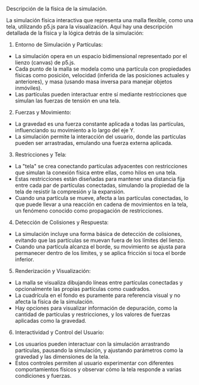 Descripción de la física de la simulación.

La simulación física interactiva que representa una malla flexible, como una tela, utilizando p5.js para
la visualización. Aquí hay una descripción detallada de la física y la lógica detrás de la simulación:

1. Entorno de Simulación y Partículas:
- La simulación opera en un espacio bidimensional representado por el lienzo (canvas) de p5.js.
- Cada punto de la malla se modela como una partícula con propiedades físicas como posición,
velocidad (inferida de las posiciones actuales y anteriores), y masa (usando masa inversa para manejar
objetos inmóviles).
- Las partículas pueden interactuar entre sí mediante restricciones que simulan las fuerzas de tensión
en una tela.

2. Fuerzas y Movimiento:
- La gravedad es una fuerza constante aplicada a todas las partículas, influenciando su movimiento a
lo largo del eje Y.
- La simulación permite la interacción del usuario, donde las partículas pueden ser arrastradas,
emulando una fuerza externa aplicada.

3. Restricciones y Tela:
- La "tela" se crea conectando partículas adyacentes con restricciones que simulan la conexión física
entre ellas, como hilos en una tela.
- Estas restricciones están diseñadas para mantener una distancia fija entre cada par de partículas
conectadas, simulando la propiedad de la tela de resistir la compresión y la expansión.
- Cuando una partícula se mueve, afecta a las partículas conectadas, lo que puede llevar a una
reacción en cadena de movimientos en la tela, un fenómeno conocido como propagación de
restricciones.

4. Detección de Colisiones y Respuesta:
- La simulación incluye una forma básica de detección de colisiones, evitando que las partículas se
muevan fuera de los límites del lienzo.
- Cuando una partícula alcanza el borde, su movimiento se ajusta para permanecer dentro de los
límites, y se aplica fricción si toca el borde inferior.

5. Renderización y Visualización:
- La malla se visualiza dibujando líneas entre partículas conectadas y opcionalmente las propias
partículas como cuadrados.
- La cuadrícula en el fondo es puramente para referencia visual y no afecta la física de la simulación.
- Hay opciones para visualizar información de depuración, como la cantidad de partículas y
restricciones, y los valores de fuerzas aplicadas como la gravedad.

6. Interactividad y Control del Usuario:
- Los usuarios pueden interactuar con la simulación arrastrando partículas, pausando la simulación, y
ajustando parámetros como la gravedad y las dimensiones de la tela.
- Estos controles permiten al usuario experimentar con diferentes comportamientos físicos y observar
cómo la tela responde a varias condiciones y fuerzas.
